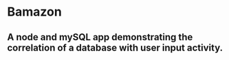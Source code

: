 # Bamazon
## A node and mySQL app demonstrating the correlation of a database with user input activity.

